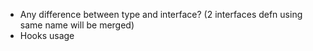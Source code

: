 - Any difference between type and interface?
(2 interfaces defn using same name will be merged)
- Hooks usage